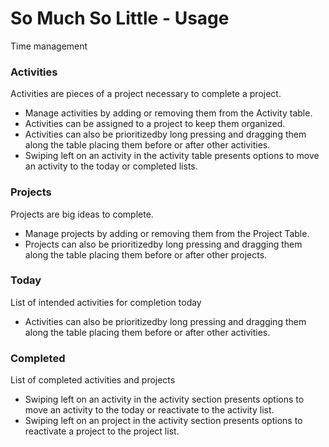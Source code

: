 
# So Much So Little - Usage
Time management

### Activities

Activities are pieces of a project necessary to complete a project.

* Manage activities by adding or removing them from the Activity table.
* Activities can be assigned to a project to keep them organized.
* Activities can also be prioritizedby long pressing and dragging them along the table placing them before or after other activities.
* Swiping left on an activity in the activity table presents options to move an activity to the today or completed lists.

### Projects

Projects are big ideas to complete.

* Manage projects by adding or removing them from the Project Table.
* Projects can also be prioritizedby long pressing and dragging them along the table placing them before or after other projects.


### Today

List of intended activities for completion today

* Activities can also be prioritizedby long pressing and dragging them along the table placing them before or after other activities.

### Completed

List of completed activities and projects
* Swiping left on an activity in the activity section presents options to move an activity to the today or reactivate to the activity list.
* Swiping left on an project in the activity section presents options to reactivate a project to the project list.
